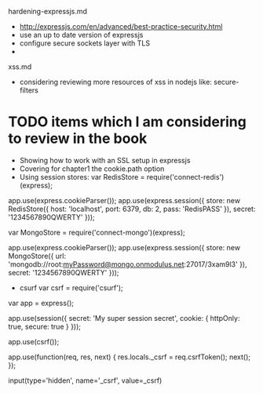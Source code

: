 
hardening-expressjs.md
 - http://expressjs.com/en/advanced/best-practice-security.html
 - use an up to date version of expressjs
 - configure secure sockets layer with TLS
 -

xss.md
 - considering reviewing more resources of xss in nodejs like: secure-filters



# TODO items which I am considering to review in the book
* Showing how to work with an SSL setup in expressjs
* Covering for chapter1 the cookie.path option
* Using session stores:
var RedisStore = require('connect-redis')(express);

app.use(express.cookieParser());
app.use(express.session({
  store: new RedisStore({
    host: 'localhost',
    port: 6379,
    db: 2,
    pass: 'RedisPASS'
  }),
  secret: '1234567890QWERTY'
}));

var MongoStore = require('connect-mongo')(express);

app.use(express.cookieParser());
app.use(express.session({
  store: new MongoStore({
    url: 'mongodb://root:myPassword@mongo.onmodulus.net:27017/3xam9l3'
  }),
  secret: '1234567890QWERTY'
}));

* csurf
var csrf = require('csurf');

var app = express();

app.use(session({
  secret: 'My super session secret',
  cookie: {
    httpOnly: true,
    secure: true
  }
}));

app.use(csrf());

app.use(function(req, res, next) {
  res.locals._csrf = req.csrfToken();
  next();
});

  input(type='hidden', name='_csrf', value=_csrf)
